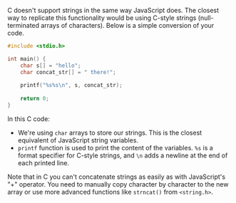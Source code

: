 C doesn't support strings in the same way JavaScript does. The closest way to replicate this functionality would be using C-style strings (null-terminated arrays of characters). Below is a simple conversion of your code.

```c
#include <stdio.h>

int main() {
    char s[] = "hello";
    char concat_str[] = " there!";
    
    printf("%s%s\n", s, concat_str);
    
    return 0;
}
```
In this C code:

- We're using `char` arrays to store our strings. This is the closest equivalent of JavaScript string variables.
- `printf` function is used to print the content of the variables. `%s` is a format specifier for C-style strings, and `\n` adds a newline at the end of each printed line.

Note that in C you can't concatenate strings as easily as with JavaScript's "+" operator. You need to manually copy character by character to the new array or use more advanced functions like `strncat()` from `<string.h>`.
